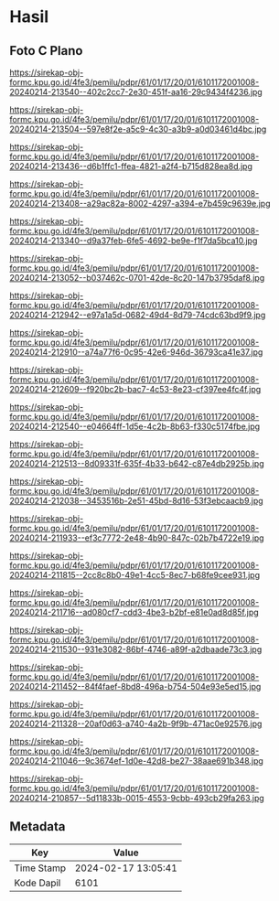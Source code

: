 # Hasil

## Foto C Plano

https://sirekap-obj-formc.kpu.go.id/4fe3/pemilu/pdpr/61/01/17/20/01/6101172001008-20240214-213540--402c2cc7-2e30-451f-aa16-29c9434f4236.jpg

https://sirekap-obj-formc.kpu.go.id/4fe3/pemilu/pdpr/61/01/17/20/01/6101172001008-20240214-213504--597e8f2e-a5c9-4c30-a3b9-a0d03461d4bc.jpg

https://sirekap-obj-formc.kpu.go.id/4fe3/pemilu/pdpr/61/01/17/20/01/6101172001008-20240214-213436--d6b1ffc1-ffea-4821-a2f4-b715d828ea8d.jpg

https://sirekap-obj-formc.kpu.go.id/4fe3/pemilu/pdpr/61/01/17/20/01/6101172001008-20240214-213408--a29ac82a-8002-4297-a394-e7b459c9639e.jpg

https://sirekap-obj-formc.kpu.go.id/4fe3/pemilu/pdpr/61/01/17/20/01/6101172001008-20240214-213340--d9a37feb-6fe5-4692-be9e-f1f7da5bca10.jpg

https://sirekap-obj-formc.kpu.go.id/4fe3/pemilu/pdpr/61/01/17/20/01/6101172001008-20240214-213052--b037462c-0701-42de-8c20-147b3795daf8.jpg

https://sirekap-obj-formc.kpu.go.id/4fe3/pemilu/pdpr/61/01/17/20/01/6101172001008-20240214-212942--e97a1a5d-0682-49d4-8d79-74cdc63bd9f9.jpg

https://sirekap-obj-formc.kpu.go.id/4fe3/pemilu/pdpr/61/01/17/20/01/6101172001008-20240214-212910--a74a77f6-0c95-42e6-946d-36793ca41e37.jpg

https://sirekap-obj-formc.kpu.go.id/4fe3/pemilu/pdpr/61/01/17/20/01/6101172001008-20240214-212609--f920bc2b-bac7-4c53-8e23-cf397ee4fc4f.jpg

https://sirekap-obj-formc.kpu.go.id/4fe3/pemilu/pdpr/61/01/17/20/01/6101172001008-20240214-212540--e04664ff-1d5e-4c2b-8b63-f330c5174fbe.jpg

https://sirekap-obj-formc.kpu.go.id/4fe3/pemilu/pdpr/61/01/17/20/01/6101172001008-20240214-212513--8d09331f-635f-4b33-b642-c87e4db2925b.jpg

https://sirekap-obj-formc.kpu.go.id/4fe3/pemilu/pdpr/61/01/17/20/01/6101172001008-20240214-212038--3453516b-2e51-45bd-8d16-53f3ebcaacb9.jpg

https://sirekap-obj-formc.kpu.go.id/4fe3/pemilu/pdpr/61/01/17/20/01/6101172001008-20240214-211933--ef3c7772-2e48-4b90-847c-02b7b4722e19.jpg

https://sirekap-obj-formc.kpu.go.id/4fe3/pemilu/pdpr/61/01/17/20/01/6101172001008-20240214-211815--2cc8c8b0-49e1-4cc5-8ec7-b68fe9cee931.jpg

https://sirekap-obj-formc.kpu.go.id/4fe3/pemilu/pdpr/61/01/17/20/01/6101172001008-20240214-211716--ad080cf7-cdd3-4be3-b2bf-e81e0ad8d85f.jpg

https://sirekap-obj-formc.kpu.go.id/4fe3/pemilu/pdpr/61/01/17/20/01/6101172001008-20240214-211530--931e3082-86bf-4746-a89f-a2dbaade73c3.jpg

https://sirekap-obj-formc.kpu.go.id/4fe3/pemilu/pdpr/61/01/17/20/01/6101172001008-20240214-211452--84f4faef-8bd8-496a-b754-504e93e5ed15.jpg

https://sirekap-obj-formc.kpu.go.id/4fe3/pemilu/pdpr/61/01/17/20/01/6101172001008-20240214-211328--20af0d63-a740-4a2b-9f9b-471ac0e92576.jpg

https://sirekap-obj-formc.kpu.go.id/4fe3/pemilu/pdpr/61/01/17/20/01/6101172001008-20240214-211046--9c3674ef-1d0e-42d8-be27-38aae691b348.jpg

https://sirekap-obj-formc.kpu.go.id/4fe3/pemilu/pdpr/61/01/17/20/01/6101172001008-20240214-210857--5d11833b-0015-4553-9cbb-493cb29fa263.jpg


## Metadata

| Key        | Value               |
| ---------- | ------------------- |
| Time Stamp | 2024-02-17 13:05:41 |
| Kode Dapil | 6101                |



